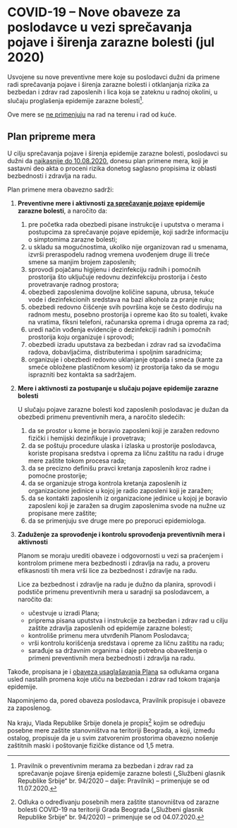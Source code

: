 # COVID-19 – Nove obaveze za poslodavce u vezi sprečavanja pojave i širenja zarazne bolesti (jul 2020)

Usvojene su nove preventivne mere koje su poslodavci dužni da primene radi sprečavanja pojave i širenja zarazne bolesti i otklanjanja rizika za bezbedan i zdrav rad zaposlenih i lica koja se zateknu u radnoj okolini, u slučaju proglašenja epidemije zarazne bolesti[^1].

Ove mere se <u>ne primenjuju</u> na rad na terenu i rad od kuće.

## Plan pripreme mera

U cilju sprečavanja pojave i širenja epidemije zarazne bolesti, poslodavci su dužni da <u>najkasnije do 10.08.2020.</u> donesu plan primene mera, koji je sastavni deo akta o proceni rizika donetog saglasno propisima iz oblasti bezbednosti i zdravlja na radu.

Plan primene mera obavezno sadrži:

1. **Preventivne mere i aktivnosti <u>za sprečavanje pojave</u> epidemije zarazne bolesti**, a naročito da:

   1. pre početka rada obezbedi pisane instrukcije i uputstva o merama i postupcima za sprečavanje pojave epidemije, koji sadrže informaciju o simptomima zarazne bolesti;
   1. u skladu sa mogućnostima, ukoliko nije organizovan rad u smenama, izvrši preraspodelu radnog vremena uvođenjem druge ili treće smene sa manjim brojem zaposlenih;
   1. sprovodi pojačanu higijenu i dezinfekciju radnih i pomoćnih prostorija što uključuje redovnu dezinfekciju prostorija i često provetravanje radnog prostora;
   1. obezbedi zaposlenima dovoljne količine sapuna, ubrusa, tekuće vode i dezinfekcionih sredstava na bazi alkohola za pranje ruku;
   1. obezbedi redovno čišćenje svih površina koje se često dodiruju na radnom mestu, posebno prostorija i opreme kao što su toaleti, kvake na vratima, fiksni telefoni, računarska oprema i druga oprema za rad;
   1. uredi način vođenja evidencije o dezinfekciji radnih i pomoćnih prostorija koju organizuje i sprovodi;
   1. obezbedi izradu uputstava za bezbedan i zdrav rad sa izvođačima radova, dobavljačima, distributerima i spoljnim saradnicima;
   1. organizuje i obezbedi redovno uklanjanje otpada i smeća (kante za smeće obložene plastičnom kesom) iz prostorija tako da se mogu isprazniti bez kontakta sa sadržajem.

2. **Mere i aktivnosti za postupanje u slučaju pojave epidemije zarazne bolesti**

   U slučaju pojave zarazne bolesti kod zaposlenih poslodavac je dužan da obezbedi primenu preventivnih mera, a naročito sledećih:

   1. da se prostor u kome je boravio zaposleni koji je zaražen redovno fizički i hemijski dezinfikuje i provetrava;
   1. da se poštuju procedure ulaska i izlaska u prostorije poslodavca, koriste propisana sredstva i oprema za ličnu zaštitu na radu i druge mere zaštite tokom procesa rada;
   1. da se precizno definišu pravci kretanja zaposlenih kroz radne i pomoćne prostorije;
   1. da se organizuje stroga kontrola kretanja zaposlenih iz organizacione jedinice u kojoj je radio zaposleni koji je zaražen;
   1. da se kontakti zaposlenih iz organizacione jedinice u kojoj je boravio zaposleni koji je zaražen sa drugim zaposlenima svode na nužne uz propisane mere zaštite;
   1. da se primenjuju sve druge mere po preporuci epidemiologa.

3. **Zaduženje za sprovođenje i kontrolu sprovođenja preventivnih mera i aktivnosti**

   Planom se moraju urediti obaveze i odgovornosti u vezi sa praćenjem i kontrolom primene mera bezbednosti i zdravlja na radu, a proveru efikasnosti tih mera vrši lice za bezbednost i zdravlje na radu.

   Lice za bezbednost i zdravlje na radu je dužno da planira, sprovodi i podstiče primenu preventivnih mera u saradnji sa poslodavcem, a naročito da:

   - učestvuje u izradi Plana;
   - priprema pisana uputstva i instrukcije za bezbedan i zdrav rad u cilju zaštite zdravlja zaposlenih od epidemije zarazne bolesti;
   - kontroliše primenu mera utvrđenih Planom Poslodavca;
   - vrši kontrolu korišćenja sredstava i opreme za ličnu zaštitu na radu;
   - sarađuje sa državnim organima i daje potrebna obaveštenja o primeni preventivnih mera bezbednosti i zdravlja na radu.

Takođe, propisana je i <u>obaveza usaglašavanja Plana</u> sa odlukama organa usled nastalih promena koje utiču na bezbedan i zdrav rad tokom trajanja epidemije.

Napominjemo da, pored obaveza poslodavca, Pravilnik propisuje i obaveze za zaposlenog.

Na kraju, Vlada Republike Srbije donela je propis[^2] kojim se određuju posebne mere zaštite stanovništva na teritoriji Beograda, a koji, između ostalog, propisuje da je u svim zatvorenim prostorima obavezno nošenje zaštitnih maski i poštovanje fizičke distance od 1,5 metra.

[^1]: Pravilnik o preventivnim merama za bezbedan i zdrav rad za sprečavanje pojave širenja epidemije zarazne bolesti („Službeni glasnik Republike Srbije“ br. 94/2020 – dalje: Pravilnik) – primenjuje se od 11.07.2020.
[^2]: Odluka o određivanju posebnih mera zaštite stanovništva od zarazne bolesti COVID-19 na teritoriji Grada Beograda („Službeni glasnik Republike Srbije“ br. 94/2020) – primenjuje se od 04.07.2020.
